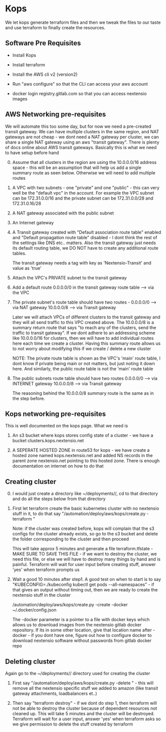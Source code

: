 # Kops

We let kops generate terraform files and then we tweak the files to our taste and use 
terraform to finally create the resources.

## Software Pre Requisites

* Install Kops

* Install terraform

* Install the AWS cli v2 (version2)

* Run "aws configure" so that the CLI can access your aws account

* docker login registry.gitlab.com so that you can access nextensio images

## AWS Networking pre-requisites

We will automate this too some day, but for now we need a pre-created transit gateway. We can
have multiple clusters in the same region, and NAT gateways are not cheap - we dont need a NAT
gateway per cluster, we can share a single NAT gateway using an aws "transit gateway". There is
plenty of docs online about AWS transit gateways. Basically this is what we need to have setup
before hand

0. Assume that all clusters in the region are using the 10.0.0.0/16 address space - this will be
   an assumption that will help us add a single summary route as seen below. Otherwise we will
   need to add multiple routes

1. A VPC with two subnets - one "private" and one "public" - this can very well be the "default vpc"
   in the account. For example the VPC subnet can be 172.31.0.0/16 and the private subnet can be
   172.31.0.0/28 and 172.31.0.16/28

2. A NAT gateway associated with the public subnet

3. An Internet gateway

4. A Transit gateway created with "Default association route table" enabled and 
   "Default propagation route table" disabled - I dont think the rest of the settings like DNS 
   etc.. matters. Also the transit gateway just needs its default routing table, we DO NOT 
   have to create any additional route tables.

   The transit gateway needs a tag with key as 'Nextensio-Transit' and value as 'true'

5. Attach the VPC's PRIVATE subnet to the transit gateway

6. Add a default route 0.0.0.0/0 in the transit gateway route table --> via the VPC

7. The private subnet's route table should have two routes - 
   0.0.0.0/0 --> via NAT gateway
   10.0.0.0/8 --> via Transit gateway
 
   Later we will attach VPCs of different clusters to the transit gateway and they will all
   send traffic to this VPC created above. The 10.0.0.0/8 is a summary return route that says
   "to reach any of the clusters, send the traffic to transit gateway". If we dont adhere to
   an addressing scheme like 10.0.0.0/16 for clusters, then we will have to add individual routes
   here each time we create a cluster. Having this summary route allows us to not worry about
   modifying this if we create / delete a new cluster

   NOTE: The private route table is shown as the VPC's 'main' route table, I dont know if 
   private being main or not matters, but just noting it down here. And similarly, the public
   route table is not the 'main' route table

8. The public subnets route table should have two routes
   0.0.0.0/0 --> via INTERNET gateway
   10.0.0.0/8 --> via Transit gateway

   The reasoning behind the 10.0.0.0/8 summary route is the same as in the step before.

## Kops networking pre-requisites

This is well documented on the kops page. What we need is 

1. An s3 bucket where kops stores config state of a cluster - we have a bucket clusters.kops.nextensio.net
 
2. A SEPERATE HOSTED ZONE in route53 for kops - we have create a hosted zone named kops.nextensio.net 
   and added NS records in the parent zone nextensio.net pointing to this hosted zone. There is enough
   documentation on internet on how to do that

## Creating cluster

0. I would just create a directory like ~/deployments/<cluster>/, cd to that directory and do all the
   steps below from that directory

1. First let terraform create the basic kubernetes cluster with no nextensio stuff in it, to do that 
   say "<git-repo-root>/automation/deploy/aws/kops/create.py  -terraform <cluster>"

   Note: if the cluster was created before, kops will complain that the s3 configs for the cluster already
   exists, so go to the s3 bucket and delete the folder corresponding to the cluster and then proceed

   This will take approx 5 minutes and generate a file terraform.tfstate - MAKE SURE TO SAVE THIS FILE -
   if we want to destroy the cluster, we need this file, or else we will have to destroy many things
   by hand and is painful. Terraform will wait for user input before creating stuff, answer 'yes'
   when terraform prompts us

2. Wait a good 10 minutes after step1. A good test on when to start is to say 
   "KUBECONFIG=./kubeconfig kubectl get pods --all-namespaces" - if that gives an output without 
   timing out, then we are ready to create the nextensio stuff in the cluster

   <git-repo-root>/automation/deploy/aws/kops/create.py  -create <cluster> -docker ~/.docker/config.json

   The -docker parameter is a pointer to a file with docker keys which allows us to download images
   from the nextensio gitlab docker repository. If its in some other location, give that location name
   after -docker - if you dont have one, figure out how to configure docker to download nextensio software
   without passwords from gitlab docker repo

## Deleting cluster

Again go to the ~/deployments/<cluster>/ directory used for creating the cluster

1. First say "<git-repo-root>/automation/deploy/aws/kops/create.py  -delete <cluster>" - this will remove 
   all the nextensio specific stuff we added to amazon (like transit gateway attachments, loadbalancers et..)

2. Then say "terraform destroy" - if we dont do step 1, then terraform will not be able to destroy the 
   cluster because of dependent resources not cleaned up. This will take 5 minutes and the cluster will
   be destroyed. Terraform will wait for a user input, answer 'yes' when terraform asks so we give permission
   to delete the stuff created by terraform
